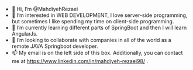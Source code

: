 - 👋 Hi, I’m @MahdiyehRezaei
- 👀 I’m interested in WEB DEVELOPMENT, I love server-side programming, but sometimes I like spending my time on client-side programming.
- 🌱 I’m currently learning different parts of SpringBoot and then I will learn AngularJs.
- 💞️ I’m looking to collaborate with companies in all of the world as a remote JAVA Springboot developer.
- 📫 My email is on the left side of this box. Additionally, you can contact me at https://www.linkedin.com/in/mahdiyeh-rezaei98/ . 
